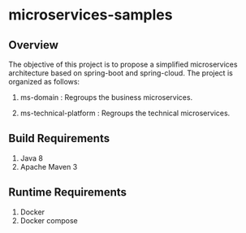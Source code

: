 microservices-samples
=================

## Overview
The objective of this project is to propose a simplified microservices architecture based on spring-boot and spring-cloud.
The project is organized as follows:

1. ms-domain : Regroups the business microservices.

2. ms-technical-platform : Regroups the technical microservices.
       


## Build Requirements

1. Java 8
2. Apache Maven 3
 
## Runtime Requirements
 
1. Docker
2. Docker compose

